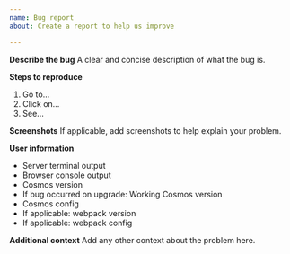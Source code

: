 ```yaml
---
name: Bug report
about: Create a report to help us improve

---
```


**Describe the bug**
A clear and concise description of what the bug is.

**Steps to reproduce**
1. Go to...
2. Click on...
3. See...

**Screenshots**
If applicable, add screenshots to help explain your problem.

**User information**
- Server terminal output
- Browser console output
- Cosmos version
- If bug occurred on upgrade: Working Cosmos version
- Cosmos config
- If applicable: webpack version
- If applicable: webpack config

**Additional context**
Add any other context about the problem here.
